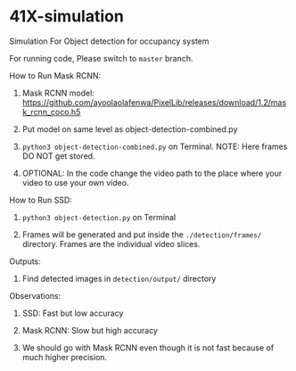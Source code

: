 # 41X-simulation
Simulation For Object detection for occupancy system

For running code, Please switch to `master` branch.

How to Run Mask RCNN:

1. Mask RCNN model: https://github.com/ayoolaolafenwa/PixelLib/releases/download/1.2/mask_rcnn_coco.h5

2. Put model on same level as object-detection-combined.py

3. `python3 object-detection-combined.py` on Terminal. NOTE: Here frames DO NOT get stored.

4. OPTIONAL: In the code change the video path to the place where your video to use your own video.

How to Run SSD:

1. `python3 object-detection.py` on Terminal

2. Frames will be generated and put inside the `./detection/frames/` directory. Frames are the individual video slices.

Outputs:

1. Find detected images in `detection/output/` directory

Observations:

1. SSD: Fast but low accuracy

2. Mask RCNN: Slow but high accuracy

3. We should go with Mask RCNN even though it is not fast because of much higher precision.
